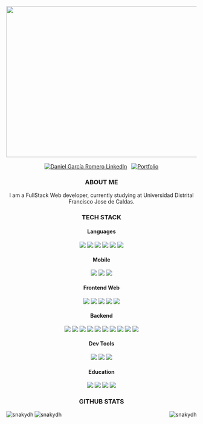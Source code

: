 <div align="center">
  <img  src="https://i.pinimg.com/originals/82/4b/87/824b877bf4c731e3fcc13a8881c3e982.jpg" 
width="800" height="400"/>
</div>
<p align="center">
  <a href="https://www.linkedin.com/in/danielgarciadh/"><img align="center" src="https://img.shields.io/badge/linkedin-0077B5.svg?&style=for-the-badge&logo=linkedin&logoColor=white" alt="Daniel García Romero LinkedIn" target="_blank"/></a>
&nbsp;
  <a href="https://github.com/snakydh">
    <img align="center" src="https://img.shields.io/badge/Portfolio-%23000000.svg?style=for-the-badge&logo=firefox&logoColor=#FF7139" alt="Portfolio" />
  </a>
</p>
<p align=center>
  <h3 align="center">ABOUT ME</h3>
  <p align="center">
    I am a FullStack Web developer, currently studying at 
    Universidad Distrital Francisco Jose de Caldas. </br>
  </p>
</p>
<h3 align="center">TECH STACK</h3>
<h4 align="center">Languages</h4>
  <p align="center">
<img src="https://img.shields.io/badge/Dart-0175C2?style=for-the-badge&logo=dart&logoColor=white"/>
<img src="https://img.shields.io/badge/html5-e34f26.svg?&style=for-the-badge&logo=html5&logoColor=white" />
    <img src="https://img.shields.io/badge/css3-1572B6.svg?&style=for-the-badge&logo=css3&logoColor=white" />
    <img src="https://img.shields.io/badge/JavaScript-323330?style=for-the-badge&logo=javascript&logoColor=F7DF1E" />
    <img src="https://img.shields.io/badge/typescript-007ACC.svg?&style=for-the-badge&logo=typescript&logoColor=white" />
    <img src="https://img.shields.io/badge/kotlin-%237F52FF.svg?style=for-the-badge&logo=kotlin&logoColor=white"/>
  </p>
<h4 align="center">Mobile</h4>
<p align="center">
    <img src='https://img.shields.io/badge/Flutter-02569B?style=for-the-badge&logo=flutter&logoColor=white' />
    <img src="https://img.shields.io/badge/Android-3DDC84?style=for-the-badge&logo=android&logoColor=white" />
    <img src="https://img.shields.io/badge/React_Native-20232A?style=for-the-badge&logo=react&logoColor=61DAFB" />
</p>

<h4 align="center">Frontend Web</h4>
<p align="center">
<img src='https://img.shields.io/badge/Chart.js-FF6384?style=for-the-badge&logo=chartdotjs&logoColor=white' />
    <img src="https://img.shields.io/badge/Tailwind_CSS-38B2AC?style=for-the-badge&logo=tailwind-css&logoColor=white" />
    <img src='https://img.shields.io/badge/Bootstrap-563D7C?style=for-the-badge&logo=bootstrap&logoColor=white' />
    <img src='https://img.shields.io/badge/React-20232A?style=for-the-badge&logo=react&logoColor=61DAFB' />
<img src="https://img.shields.io/badge/Next-black?style=for-the-badge&logo=next.js&logoColor=white"/>
</p>
<h4 align="center">Backend</h4>
<p align="center">
    <img src='https://img.shields.io/badge/Node.js-339933?style=for-the-badge&logo=nodedotjs&logoColor=white' />
    <img src='https://img.shields.io/badge/Express.js-000000?style=for-the-badge&logo=express&logoColor=white' />
    <img src='https://img.shields.io/badge/nestjs-E0234E?style=for-the-badge&logo=nestjs&logoColor=white' />
    <img src='https://img.shields.io/badge/PostgreSQL-316192?style=for-the-badge&logo=postgresql&logoColor=white' />
    <img src="https://img.shields.io/badge/mysql-%2300f.svg?style=for-the-badge&logo=mysql&logoColor=white&color=black" />
    <img src="https://img.shields.io/badge/MongoDB-%234ea94b.svg?style=for-the-badge&logo=mongodb&logoColor=white"/>
    <img src='https://img.shields.io/badge/JWT-000000?style=for-the-badge&logo=JSON%20web%20tokens&logoColor=white' />
    <img src='https://img.shields.io/badge/MariaDB-003545?style=for-the-badge&logo=mariadb&logoColor=white' />
    <img src='https://img.shields.io/badge/Socket.io-010101?&style=for-the-badge&logo=Socket.io&logoColor=white' />
    <img src="https://img.shields.io/badge/redis-%23DD0031.svg?style=for-the-badge&logo=redis&logoColor=white"/>
</p>
<h4 align="center">Dev Tools</h4>
<p align="center">
    <img src='https://img.shields.io/badge/git-F05032?logo=git&style=for-the-badge&logoColor=white' />
    <img src="https://img.shields.io/badge/Github-181717.svg?&style=for-the-badge&logo=github&logoColor=white" />
<img src='https://img.shields.io/badge/Docker-2CA5E0?style=for-the-badge&logo=docker&logoColor=white' />
</p>
<h4 align="center">Education</h4>
<p align="center">
    <img src="https://img.shields.io/badge/Platzi-98CA3F?style=for-the-badge&logo=platzi&logoColor=white" />
   <img src='https://img.shields.io/badge/freecodecamp-27273D?style=for-the-badge&logo=freecodecamp&logoColor=white' />
    <img src="https://img.shields.io/badge/MDN_Web_Docs-black?style=for-the-badge&logo=mdnwebdocs&logoColor=white" />
    <img src="https://img.shields.io/badge/Udemy-EC5252?style=for-the-badge&logo=Udemy&logoColor=white" />
</p>
<h3 align="center">GITHUB STATS</h3>
<img align="left" src="https://github-readme-stats.vercel.app/api/top-langs/?username=snakydh&bg_color=DEG,0F1135,2f36a8&color=FFFFFF&theme=tokyonight&show_icons=true&line_height=27&hide=HTML&range=all-time" alt="snakydh" />
<img align="right" src="https://github-readme-stats.vercel.app/api?username=snakydh&bg_color=DEG,0F1135,2f36a8&color=FFFFFF&theme=tokyonight&show_icons=true&line_height=27" alt="snakydh" />
<img src="https://github-readme-activity-graph.vercel.app/graph?username=snakydh&bg_color=2b329b&color=ffffff&line=3178c6&point=ffffff&area=true&hide_border=true)](https://github.com/ashutosh00710/github-readme-activity-graph" alt="snakydh" />
